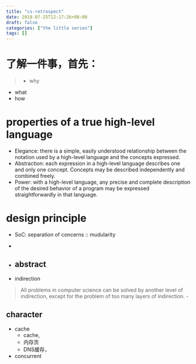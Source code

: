 ```yaml
---
title: "cs-retrospect"
date: 2018-07-25T12:17:26+08:00
draft: false
categories: ["the little series"]
tags: []
---
```


# 了解一件事，首先：
>- why  
- what  
- how 

# properties of a true high-level language
- Elegance: there is a simple, easily understood relationship between
the notation used by a high-level language and the concepts
expressed.
- Abstraction: each expression in a high-level language describes one
and only one concept. Concepts may be described independently and
combined freely.
- Power: with a high-level language, any precise and complete
description of the desired behavior of a program may be expressed
straightforwardly in that language.


# design principle
- SoC: separation of concerns :: mudularity
- 

- abstract
    - 

- indirection
> All problems in computer science can be solved by another level of indirection, except for the problem of too many layers of indirection.
    - 


## character
- cache
    - cache, 
    - 内存页
    - DNS缓存，
- concurrent